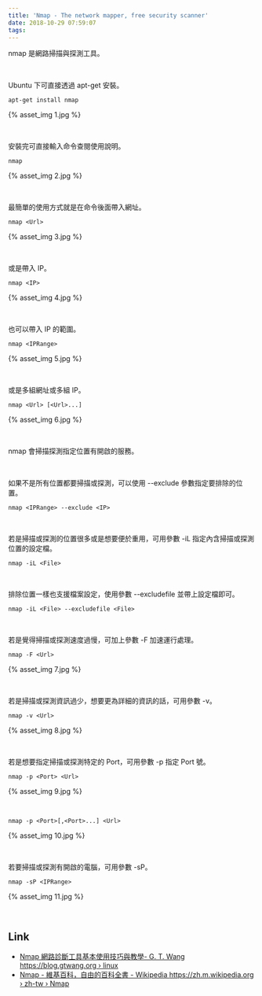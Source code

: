 ```yaml
---
title: 'Nmap - The network mapper, free security scanner'
date: 2018-10-29 07:59:07
tags:
---
```


nmap 是網路掃描與探測工具。  

<!-- more -->

</br>


Ubuntu 下可直接透過 apt-get 安裝。  

    apt-get install nmap

{% asset_img 1.jpg %}

</br>


安裝完可直接輸入命令查閱使用說明。  

    nmap

{% asset_img 2.jpg %}

</br>


最簡單的使用方式就是在命令後面帶入網址。  

    nmap <Url>

{% asset_img 3.jpg %}

</br>


或是帶入 IP。  

    nmap <IP>

{% asset_img 4.jpg %}

</br>


也可以帶入 IP 的範圍。  

    nmap <IPRange>

{% asset_img 5.jpg %}

</br>


或是多組網址或多組 IP。  

    nmap <Url> [<Url>...]

{% asset_img 6.jpg %}

</br>


nmap 會掃描探測指定位置有開啟的服務。  

</br>


如果不是所有位置都要掃描或探測，可以使用 --exclude 參數指定要排除的位置。  

    nmap <IPRange> --exclude <IP>

</br>


若是掃描或探測的位置很多或是想要便於重用，可用參數 -iL 指定內含掃描或探測位置的設定檔。  

    nmap -iL <File>

</br>


排除位置一樣也支援檔案設定，使用參數 --excludefile 並帶上設定檔即可。  

    nmap -iL <File> --excludefile <File>

</br>


若是覺得掃描或探測速度過慢，可加上參數 -F 加速運行處理。  

    nmap -F <Url>

{% asset_img 7.jpg %}

</br>


若是掃描或探測資訊過少，想要更為詳細的資訊的話，可用參數 -v。

    nmap -v <Url>

{% asset_img 8.jpg %}

</br>


若是想要指定掃描或探測特定的 Port，可用參數 -p 指定 Port 號。  

    nmap -p <Port> <Url>

{% asset_img 9.jpg %}

</br>


    nmap -p <Port>[,<Port>...] <Url>

{% asset_img 10.jpg %}

</br>


若要掃描或探測有開啟的電腦，可用參數 -sP。

    nmap -sP <IPRange>

{% asset_img 11.jpg %}

</br>


Link
----
* [Nmap 網路診斷工具基本使用技巧與教學- G. T. Wang
https://blog.gtwang.org › linux](https://blog.gtwang.org/linux/nmap-command-examples-tutorials/)
* [Nmap - 維基百科，自由的百科全書 - Wikipedia
https://zh.m.wikipedia.org › zh-tw › Nmap](https://zh.m.wikipedia.org/zh-tw/Nmap)
